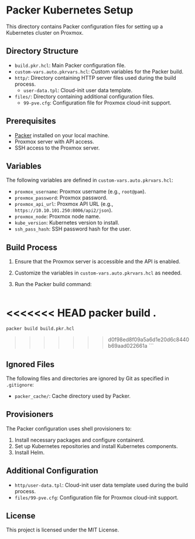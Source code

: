 # Packer Kubernetes Setup

This directory contains Packer configuration files for setting up a Kubernetes cluster on Proxmox.

## Directory Structure

- `build.pkr.hcl`: Main Packer configuration file.
- `custom-vars.auto.pkrvars.hcl`: Custom variables for the Packer build.
- `http/`: Directory containing HTTP server files used during the build process.
  - `user-data.tpl`: Cloud-init user data template.
- `files/`: Directory containing additional configuration files.
  - `99-pve.cfg`: Configuration file for Proxmox cloud-init support.

## Prerequisites

- [Packer](https://www.packer.io/) installed on your local machine.
- Proxmox server with API access.
- SSH access to the Proxmox server.

## Variables

The following variables are defined in `custom-vars.auto.pkrvars.hcl`:

- `proxmox_username`: Proxmox username (e.g., `root@pam`).
- `proxmox_password`: Proxmox password.
- `proxmox_api_url`: Proxmox API URL (e.g., `https://10.10.101.250:8006/api2/json`).
- `proxmox_node`: Proxmox node name.
- `kube_version`: Kubernetes version to install.
- `ssh_pass_hash`: SSH password hash for the user.

## Build Process

1. Ensure that the Proxmox server is accessible and the API is enabled.
2. Customize the variables in `custom-vars.auto.pkrvars.hcl` as needed.
3. Run the Packer build command:

    ```sh
<<<<<<< HEAD
    packer build .
=======
    packer build build.pkr.hcl
>>>>>>> d0f98ed8f09a5a6d1e20d6c8440b69aad022661a
    ```

## Ignored Files

The following files and directories are ignored by Git as specified in `.gitignore`:

- `packer_cache/`: Cache directory used by Packer.

## Provisioners

The Packer configuration uses shell provisioners to:

1. Install necessary packages and configure containerd.
2. Set up Kubernetes repositories and install Kubernetes components.
3. Install Helm.

## Additional Configuration

- `http/user-data.tpl`: Cloud-init user data template used during the build process.
- `files/99-pve.cfg`: Configuration file for Proxmox cloud-init support.

## License

This project is licensed under the MIT License.
